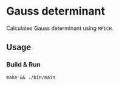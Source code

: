 # Gauss determinant

Calculates Gauss determinant using `MPICH`.

## Usage

### Build & Run

    make && ./bin/main
